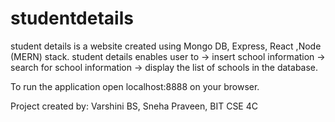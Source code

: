 # studentdetails
student details is a website created using Mongo DB, Express, React ,Node (MERN) stack.
student details enables user to
-> insert school information
-> search for school information
-> display the list of schools in the database.

To run the application open localhost:8888 on your browser.

Project created by:
Varshini BS,
Sneha Praveen,
BIT CSE 4C
